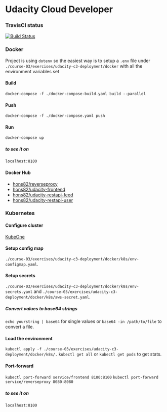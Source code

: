 
# Udacity Cloud Developer

  ### TravisCI status

 [![Build Status](https://travis-ci.org/hons82/cloud-developer.png)](https://travis-ci.org/hons82/cloud-developer)

### Docker
Project is using `dotenv` so the easiest way is to setup a `.env` file under `./course-03/exercises/udacity-c3-deployment/docker` with all the environment variables set
#### Build
`docker-compose -f ./docker-compose-build.yaml build --parallel`
#### Push
`docker-compose -f ./docker-compose.yaml push`
#### Run
`docker-compose up`
##### to see it on 
`localhost:8100`

#### Docker Hub 

-  [hons82/reverseproxy](https://hub.docker.com/repository/docker/hons82/reverseproxy)
-  [hons82/udacity-frontend](https://hub.docker.com/repository/docker/hons82/udacity-frontend)
-  [hons82/udacity-restapi-feed](https://hub.docker.com/repository/docker/hons82/udacity-restapi-feed)
-  [hons82/udacity-restapi-user](https://hub.docker.com/repository/docker/hons82/udacity-restapi-user)

### Kubernetes
#### Configure cluster
[KubeOne](https://github.com/kubermatic/kubeone/blob/master/docs/quickstart-aws.md)

#### Setup config map

`./course-03/exercises/udacity-c3-deployment/docker/k8s/env-configmap.yaml`.

#### Setup secrets
`./course-03/exercises/udacity-c3-deployment/docker/k8s/env-secrets.yaml` and 
`./course-03/exercises/udacity-c3-deployment/docker/k8s/aws-secret.yaml`.

##### Convert values to base64 strings
`echo yourstring | base64` for single values or
`base64 -in /path/to/file` to convert a file.

#### Load the environment
`kubectl apply -f ./course-03/exercises/udacity-c3-deployment/docker/k8s/.` 
`kubectl get all` or `kubectl get pods` to get stats.

#### Port-forward
`kubectl port-forward service/frontend 8100:8100`
`kubectl port-forward service/reverseproxy 8080:8080`
##### to see it on 
`localhost:8100`
